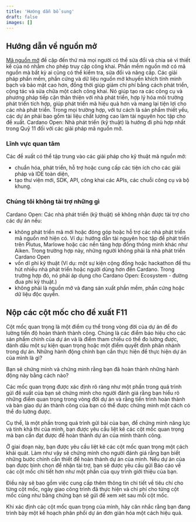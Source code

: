 ```yaml
---
title: 'Hướng dẫn bổ sung'
draft: false
images: []
---
```


## Hướng dẫn về nguồn mở

[Mã nguồn mở](https://opensource.com/resources/what-open-source) đề cập đến thứ mà mọi người có thể sửa đổi và chia sẻ vì thiết kế của nó nhằm cho phép truy cập công khai. Phần mềm nguồn mở có mã nguồn mà bất kỳ ai cũng có thể kiểm tra, sửa đổi và nâng cấp. Các giải pháp phần mềm, phần cứng và dữ liệu nguồn mở khuyến khích tính minh bạch và bảo mật cao hơn, đồng thời giúp giảm chi phí bằng cách phát triển, cộng tác và sửa chữa một cách công khai. Nó giúp tạo ra các công cụ và phương pháp tiếp cận thân thiện với nhà phát triển, hợp lý hóa môi trường phát triển tích hợp, giúp phát triển mã hiệu quả hơn và mang lại tiện lợi cho các nhà phát triển. Trong mọi trường hợp, với tư cách là sản phẩm thiết yếu, các dự án phải bao gồm tài liệu chất lượng cao làm tài nguyên học tập cho đề xuất. Cardano Open: Nhà phát triển (kỹ thuật) là hướng đi phù hợp nhất trong Quỹ 11 đối với các giải pháp mã nguồn mở.

### Lĩnh vực quan tâm

Các đề xuất có thể tập trung vào các giải pháp cho kỹ thuật mã nguồn mở:

- chuẩn hóa, phát triển, hỗ trợ hoặc cung cấp các tiện ích cho các giải pháp và IDE toàn diện,
- tạo thư viện mới, SDK, API, công khai các APIs, các chuỗi công cụ và bộ khung.

### Chúng tôi không tài trợ những gì

Cardano Open: Các nhà phát triển (kỹ thuật) sẽ không nhận được tài trợ cho các dự án nếu:

- không phát triển mã mới hoặc đóng góp hoặc hỗ trợ các nhà phát triển mã nguồn mở hiện có. Ví dụ: hướng dẫn tài nguyên học tập để phát triển trên Plutus, Marlowe hoặc các nền tảng hợp đồng thông minh khác như Aiken. Trong trường hợp này, những người không phải là nhà phát triển Cardano Open
- vốn dĩ phi kỹ thuật (Ví dụ: một sự kiện cộng đồng hoặc hackathon để thu hút nhiều nhà phát triển hoặc người dùng hơn đến Cardano. Trong trường hợp đó, nó phải áp dụng cho Cardano Open: Ecosystem - đường đua phi kỹ thuật.)
- không phải là nguồn mở và đang sản xuất phần mềm, phần cứng hoặc dữ liệu độc quyền.

## Nộp các cột mốc cho đề xuất F11

Cột mốc quan trọng là một điểm cụ thể trong vòng đời của dự án để đo lường tiến độ hoàn thành thành công. Chúng là các điểm báo hiệu cho các sản phẩm chính của dự án và là điểm tham chiếu có thể đo lường được, đánh dấu một sự kiện quan trọng hoặc một điểm quyết định phân nhánh trong dự án. Những hành động chính bạn cần thực hiện để thực hiện dự án của mình là gì?

Bạn sẽ chứng minh và chứng minh rằng bạn đã hoàn thành những hành động này bằng cách nào?

Các mốc quan trọng được xác định rõ ràng như một phần trong quá trình gửi đề xuất của bạn sẽ chứng minh cho người đánh giá rằng bạn hiểu rõ những điểm quan trọng trong vòng đời dự án và rằng tiến trình hoàn thành và bàn giao dự án thành công của bạn có thể được chứng minh một cách có thể đo lường được.

Cụ thể, là một phần trong quá trình gửi bài của bạn, để chứng minh năng lực và tính khả thi của mình, bạn được yêu cầu liệt kê các cột mốc quan trọng mà bạn cần đạt được để hoàn thành dự án của mình thành công.

Ở giai đoạn này, bạn được yêu cầu liệt kê các cột mốc quan trọng một cách khái quát. Làm như vậy sẽ chứng minh cho người đánh giá rằng bạn biết những bước chính cần thiết để hoàn thành dự án của mình. Nếu dự án của bạn được bình chọn để nhận tài trợ, bạn sẽ được yêu cầu gửi Báo cáo về các cột mốc chi tiết hơn như một phần của quy trình giới thiệu của bạn.

Điều này sẽ bao gồm việc cung cấp thêm thông tin chi tiết về tiêu chí cho từng cột mốc, ngày giao công trình đã thực hiện và chi phí cho từng cột mốc cũng như bằng chứng bạn sẽ gửi để xem xét sau mỗi cột mốc.

Khi xác định các cột mốc quan trọng của mình, hãy cân nhắc rằng bạn đang trình bày một kế hoạch phân phối dự án đơn giản hóa một cách hiệu quả.
